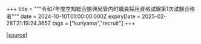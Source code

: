 +++
title = """令和7年度空知総合振興局管内町職員採用資格試験第1次試験合格者"""
date = 2024-10-10T01:00:00.000Z
expiryDate = 2025-02-28T21:19:24.365Z
tags = ["kuriyama","recruit"]
+++


[[source]](https://www.town.kuriyama.hokkaido.jp/site/saiyou/29107.html)
